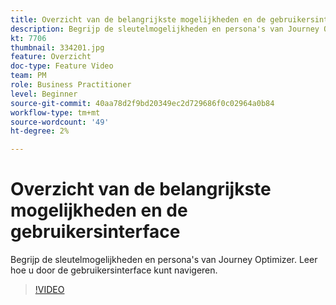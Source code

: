 ```yaml
---
title: Overzicht van de belangrijkste mogelijkheden en de gebruikersinterface
description: Begrijp de sleutelmogelijkheden en persona's van Journey Optimizer. Leer hoe u door de gebruikersinterface kunt navigeren.
kt: 7706
thumbnail: 334201.jpg
feature: Overzicht
doc-type: Feature Video
team: PM
role: Business Practitioner
level: Beginner
source-git-commit: 40aa78d2f9bd20349ec2d729686f0c02964a0b84
workflow-type: tm+mt
source-wordcount: '49'
ht-degree: 2%

---
```



# Overzicht van de belangrijkste mogelijkheden en de gebruikersinterface

Begrijp de sleutelmogelijkheden en persona&#39;s van Journey Optimizer. Leer hoe u door de gebruikersinterface kunt navigeren.

>[!VIDEO](https://video.tv.adobe.com/v/334201?quality=12)
